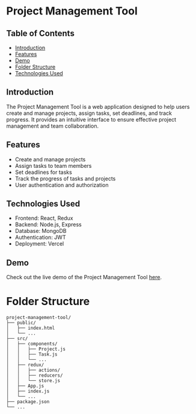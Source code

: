 # Project Management Tool

## Table of Contents

- [Introduction](#introduction)
- [Features](#features)
- [Demo](#demo)
- [Folder Structure](#folder-structure)
- [Technologies Used](#technologies-used)


## Introduction

The Project Management Tool is a web application designed to help users create and manage projects, assign tasks, set deadlines, and track progress. It provides an intuitive interface to ensure effective project management and team collaboration.

## Features

- Create and manage projects
- Assign tasks to team members
- Set deadlines for tasks
- Track the progress of tasks and projects
- User authentication and authorization
  
## Technologies Used

- Frontend: React, Redux
- Backend: Node.js, Express
- Database: MongoDB
- Authentication: JWT
- Deployment: Vercel

## Demo

Check out the live demo of the Project Management Tool [here](https://project-management-tool-aspire-nex.vercel.app/).


# Folder Structure
```
project-management-tool/
├── public/
│   ├── index.html
│   └── ...
├── src/
│   ├── components/
│   │   ├── Project.js
│   │   ├── Task.js
│   │   └── ...
│   ├── redux/
│   │   ├── actions/
│   │   ├── reducers/
│   │   └── store.js
│   ├── App.js
│   ├── index.js
│   └── ...
├── package.json
└── ...
```
